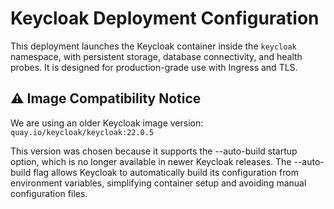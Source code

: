 # Keycloak Deployment Configuration
This deployment launches the Keycloak container inside the `keycloak` namespace, with persistent storage, database connectivity, and health probes. It is designed for production-grade use with Ingress and TLS.

## ⚠️ Image Compatibility Notice
We are using an older Keycloak image version: `quay.io/keycloak/keycloak:22.0.5`

This version was chosen because it supports the --auto-build startup option, which is no longer available in newer Keycloak releases. The --auto-build flag allows Keycloak to automatically build its configuration from environment variables, simplifying container setup and avoiding manual configuration files.

